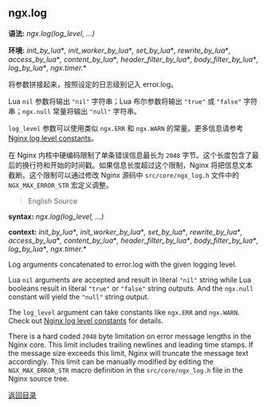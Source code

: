 ngx.log
-------
**语法:** *ngx.log(log_level, ...)*

**环境:** *init_by_lua*\**, init_worker_by_lua*\**, set_by_lua*\**, rewrite_by_lua*\**, access_by_lua*\**, content_by_lua*\**, header_filter_by_lua*\**, body_filter_by_lua*\**, log_by_lua*\**, ngx.timer.*\*

将参数拼接起来，按照设定的日志级别记入 error.log。

Lua `nil` 参数将输出 `"nil"` 字符串；Lua 布尔参数将输出 `"true"` 或 `"false"` 字符串；`ngx.null` 常量将输出 `"null"` 字符串。

`log_level` 参数可以使用类似 `ngx.ERR` 和 `ngx.WARN` 的常量。更多信息请参考 [Nginx log level constants](#nginx-log-level-constants)。

在 Nginx 内核中硬编码限制了单条错误信息最长为 `2048` 字节。这个长度包含了最后的换行符和开始的时间戳。如果信息长度超过这个限制，Nginx 将把信息文本截断。这个限制可以通过修改 Nginx 源码中 `src/core/ngx_log.h` 文件中的 `NGX_MAX_ERROR_STR` 宏定义调整。

> English Source

**syntax:** *ngx.log(log_level, ...)*

**context:** *init_by_lua*\**, init_worker_by_lua*\**, set_by_lua*\**, rewrite_by_lua*\**, access_by_lua*\**, content_by_lua*\**, header_filter_by_lua*\**, body_filter_by_lua*\**, log_by_lua*\**, ngx.timer.*\*

Log arguments concatenated to error.log with the given logging level.

Lua `nil` arguments are accepted and result in literal `"nil"` string while Lua booleans result in literal `"true"` or `"false"` string outputs. And the `ngx.null` constant will yield the `"null"` string output.

The `log_level` argument can take constants like `ngx.ERR` and `ngx.WARN`. Check out [Nginx log level constants](#nginx-log-level-constants) for details.

There is a hard coded `2048` byte limitation on error message lengths in the Nginx core. This limit includes trailing newlines and leading time stamps. If the message size exceeds this limit, Nginx will truncate the message text accordingly. This limit can be manually modified by editing the `NGX_MAX_ERROR_STR` macro definition in the `src/core/ngx_log.h` file in the Nginx source tree.

[返回目录](#nginx-api-for-lua)